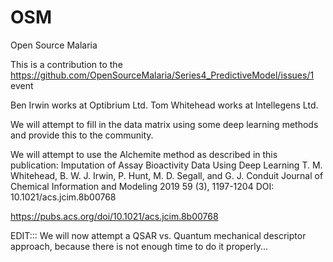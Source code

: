 # OSM
Open Source Malaria 

This is a contribution to the https://github.com/OpenSourceMalaria/Series4_PredictiveModel/issues/1 event

Ben Irwin works at Optibrium Ltd.
Tom Whitehead works at Intellegens Ltd.

We will attempt to fill in the data matrix using some deep learning methods and provide this to the community.

We will attempt to use the Alchemite method as described in this publication: 
Imputation of Assay Bioactivity Data Using Deep Learning
T. M. Whitehead, B. W. J. Irwin, P. Hunt, M. D. Segall, and G. J. Conduit
Journal of Chemical Information and Modeling 2019 59 (3), 1197-1204
DOI: 10.1021/acs.jcim.8b00768

https://pubs.acs.org/doi/10.1021/acs.jcim.8b00768


EDIT::: We will now attempt a QSAR vs. Quantum mechanical descriptor approach, because there is not enough time to do it properly... 
